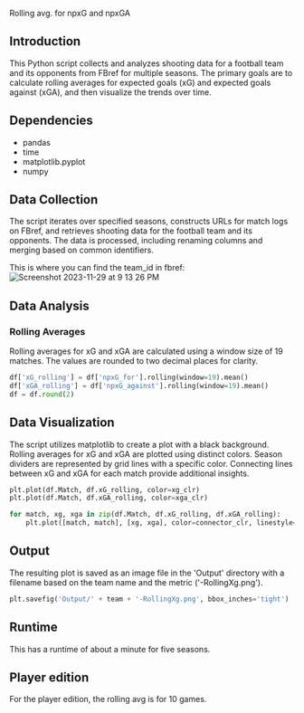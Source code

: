 Rolling avg. for npxG and npxGA

## Introduction

This Python script collects and analyzes shooting data for a football team and its opponents from FBref for multiple seasons. The primary goals are to calculate rolling averages for expected goals (xG) and expected goals against (xGA), and then visualize the trends over time.

## Dependencies

- pandas
- time
- matplotlib.pyplot
- numpy

## Data Collection

The script iterates over specified seasons, constructs URLs for match logs on FBref, and retrieves shooting data for the football team and its opponents. The data is processed, including renaming columns and merging based on common identifiers.

This is where you can find the team_id in fbref:
![Screenshot 2023-11-29 at 9 13 26 PM](https://github.com/mhassan2048/RollingXG/assets/47099133/32b83eaa-9881-446d-8a2e-cd538e922291)

## Data Analysis

### Rolling Averages

Rolling averages for xG and xGA are calculated using a window size of 19 matches. The values are rounded to two decimal places for clarity.

```python
df['xG_rolling'] = df['npxG_for'].rolling(window=19).mean()
df['xGA_rolling'] = df['npxG_against'].rolling(window=19).mean()
df = df.round(2)
```

## Data Visualization
The script utilizes matplotlib to create a plot with a black background. Rolling averages for xG and xGA are plotted using distinct colors. Season dividers are represented by grid lines with a specific color. Connecting lines between xG and xGA for each match provide additional insights.

```python
plt.plot(df.Match, df.xG_rolling, color=xg_clr)
plt.plot(df.Match, df.xGA_rolling, color=xga_clr)

for match, xg, xga in zip(df.Match, df.xG_rolling, df.xGA_rolling):
    plt.plot([match, match], [xg, xga], color=connector_clr, linestyle='--', linewidth=2, alpha=.5, zorder=1)
```

## Output
The resulting plot is saved as an image file in the 'Output' directory with a filename based on the team name and the metric ('-RollingXg.png').

```python
plt.savefig('Output/' + team + '-RollingXg.png', bbox_inches='tight')
```

## Runtime
This has a runtime of about a minute for five seasons. 

## Player edition
For the player edition, the rolling avg is for 10 games. 
